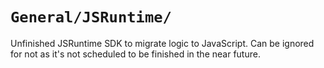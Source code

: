 #  `General/JSRuntime/`

Unfinished JSRuntime SDK to migrate logic to JavaScript. Can be ignored for not as it's not scheduled to be finished in the near future.
